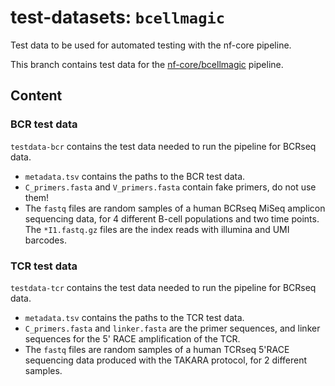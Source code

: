 # test-datasets: `bcellmagic`

Test data to be used for automated testing with the nf-core pipeline.

This branch contains test data for the [nf-core/bcellmagic](https://github.com/nf-core/bcellmagic) pipeline.

## Content

### BCR test data

`testdata-bcr` contains the test data needed to run the pipeline for BCRseq data.

* `metadata.tsv` contains the paths to the BCR test data.
* `C_primers.fasta` and `V_primers.fasta` contain fake primers, do not use them!
* The `fastq` files are random samples of a human BCRseq MiSeq amplicon sequencing data, for 4 different B-cell populations and two time points. The `*I1.fastq.gz` files are the index reads with illumina and UMI barcodes.

### TCR test data

`testdata-tcr` contains the test data needed to run the pipeline for BCRseq data.

* `metadata.tsv` contains the paths to the TCR test data.
* `C_primers.fasta` and `linker.fasta` are the primer sequences, and linker sequences for the 5' RACE amplification of the TCR.
* The `fastq` files are random samples of a human TCRseq 5'RACE sequencing data produced with the TAKARA protocol, for 2 different samples.
